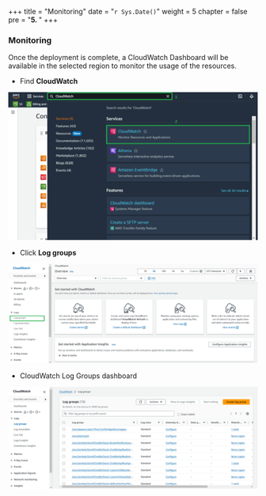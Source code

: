 +++
title = "Monitoring"
date = "`r Sys.Date()`"
weight = 5
chapter = false
pre = "<b>5. </b>"
+++
### Monitoring

Once the deployment is complete, a CloudWatch Dashboard will be available in the selected region to monitor the usage of the resources.
- Find **CloudWatch**

![9-monitoring](/images/9-monitoring/002-9-monitoring.png?width=90pc)

- Click **Log groups**

![9-monitoring](/images/9-monitoring/003-9-monitoring.png?width=90pc)

- CloudWatch Log Groups dashboard

![9-monitoring](/images/9-monitoring/001-9-monitoring.png?width=90pc)

